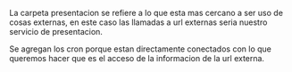 La carpeta presentacion se refiere a lo que esta mas cercano a ser uso de cosas externas, en este caso las llamadas a url externas seria nuestro servicio de presentacion.

Se agregan los cron porque estan directamente conectados con lo que queremos hacer que es el acceso de la informacion de la url externa.